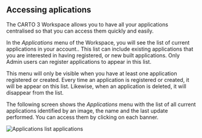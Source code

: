 ## Accessing aplications

The CARTO 3 Workspace allows you to have all your applications centralised so that you can access them quickly and easily.

In the *Applications* menu of the Workspace, you will see the list of current applications in your account.. This list can include existing applications that you are interested in having registered, or new built applications. Only Admin users can register applications to appear in this list.

This menu will only be visible when you have at least one application registered or created. Every time an application is registered or created, it will be appear on this list. Likewise, when an application is deleted, it will disappear from the list.

The following screen shows the *Applications* menu with the list of all current applications identified by an image, the name and the last update performed. You can access them by clicking on each banner.

![Applications list applications](/img/cloud-native-workspace/applications/applications_list_applications2.png)